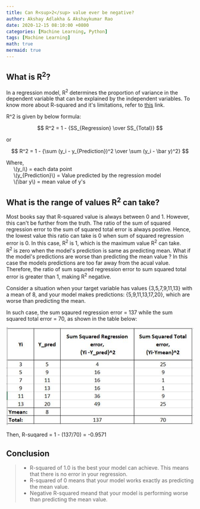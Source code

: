 ```yaml
---
title: Can R<sup>2</sup> value ever be negative? 
author: Akshay Adlakha & Akshaykumar Rao
date: 2020-12-15 08:10:00 +0800
categories: [Machine Learning, Python]
tags: [Machine Learning]
math: true
mermaid: true
---
```



## What is R<sup>2</sup>?

In a regression model, R<sup>2</sup> determines the proportion of variance in the dependent variable that can be explained by the independent variables. To know more about R-squared and it's limitations, refer to [this](https://thinkdatascience.github.io/posts/R2andAdjustedR2/) link.

R^2 is given by below formula:

$$ R^2 = 1 - {SS_{Regression} \over SS_{Total}} $$  

or  

$$ R^2 = 1 - {\sum (y_i - y_{Prediction})^2 \over \sum (y_i - \bar y)^2} $$

Where,    
&nbsp;&nbsp;&nbsp;&nbsp;       \\(y_i\\) = each data point  
&nbsp;&nbsp;&nbsp;&nbsp;       \\(y_{Prediction}\\) = Value predicted by the regression model  
&nbsp;&nbsp;&nbsp;&nbsp;       \\(\bar y\\) = mean value of y's  


## What is the range of values R<sup>2</sup> can take?  
Most books say that R-squared value is always between 0 and 1. However, this can't be further from the truth. The ratio of the sum of squared regression error to the sum of squared total error is always postive. Hence, the lowest value this ratio can take is 0 when sum of squared regression error is 0. In this case, R<sup>2</sup> is 1, which is the maximum value R<sup>2</sup> can take.  
R<sup>2</sup> is zero when the model's prediction is same as predicting mean. What if the model's predictions are worse than predicting the mean value ? In this case the models predictions are too far away from the acual value. Therefore, the ratio of sum sqaured regression error to sum squared total error is greater than 1, making R<sup>2</sup> negative.


Consider a situation  when your target variable has values {3,5,7,9,11,13} with a mean of 8, and your  model makes predictions: {5,9,11,13,17,20}, which are worse than predicting the mean.

In such case, the sum sqaured regression error = 137 while the sum squared total error = 70, as shown in the table below:

![upload-image](/assets/img/sample/R^2.JPG)

Then, R-suqared = 1 - (137/70) = -0.9571

## Conclusion

> - R-squared of 1.0 is the best your model can achieve. This means that there is no error in your regression.
> - R-squared of 0 means that your model works exactly as predicting the mean value.
> - Negative R-squared meand that your model is performing worse than predicting the mean value.





